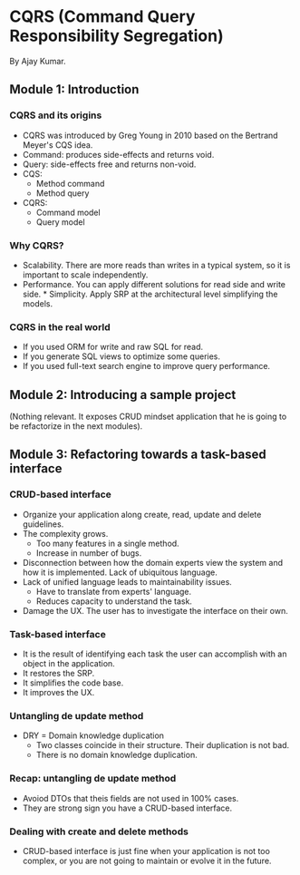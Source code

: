 # CQRS (Command Query Responsibility Segregation)

By Ajay Kumar.

## Module 1: Introduction
### CQRS and its origins
* CQRS was introduced by Greg Young in 2010 based on the Bertrand Meyer's CQS idea.
* Command: produces side-effects and returns void.
* Query: side-effects free and returns non-void.
* CQS:
    * Method command
    * Method query
* CQRS:
    * Command model
    * Query model

### Why CQRS?
* Scalability. There are more reads than writes in a typical system, so it is important to scale independently.
* Performance. You can apply different solutions for read side and write side. * Simplicity. Apply SRP at the architectural level simplifying the models.

### CQRS in the real world
* If you used ORM for write and raw SQL for read.
* If you generate SQL views to optimize some queries.
* If you used full-text search engine to improve query performance.

## Module 2: Introducing a sample project
(Nothing relevant. It exposes CRUD mindset application that he is going to be refactorize in the next modules).

## Module 3: Refactoring towards a task-based interface
### CRUD-based interface
* Organize your application along create, read, update and delete guidelines.
* The complexity grows.
    * Too many features in a single method.
    * Increase in number of bugs.
* Disconnection between how the domain experts view the system and how it is implemented. Lack of ubiquitous language.
* Lack of unified language leads to maintainability issues.
    * Have to translate from experts' language.
    * Reduces capacity to understand the task.
* Damage the UX. The user has to investigate the interface on their own.

### Task-based interface
* It is the result of identifying each task the user can accomplish with an object in the application.
* It restores the SRP.
* It simplifies the code base.
* It improves the UX.

### Untangling de update method
* DRY = Domain knowledge duplication
    * Two classes coincide in their structure. Their duplication is not bad.
    * There is no domain knowledge duplication.

### Recap: untangling de update method
* Avoiod DTOs that theis fields are not used in 100% cases.
* They are strong sign you have a CRUD-based interface.

### Dealing with create and delete methods
* CRUD-based interface is just fine when your application is not too complex, or you are not going to maintain or evolve it in the future.

